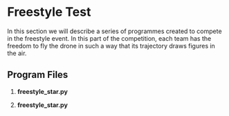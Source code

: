# Freestyle Test
In this section we will describe a series of programmes created to compete in the freestyle event. In this part of the competition, each team has the freedom to fly the drone in such a way that its trajectory draws figures in the air.

## Program Files
1. **freestyle_star.py**

2. **freestyle_star.py**

